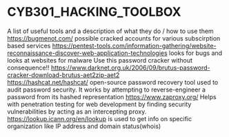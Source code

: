 # CYB301_HACKING_TOOLBOX
A list of useful tools and a description of what they do / how to use them
https://bugmenot.com/ possible cracked accounts for various subscirption based services
https://pentest-tools.com/information-gathering/website-reconnaissance-discover-web-application-technologies looks for bugs and looks at websites for malware 
Use this password cracker without consequence!! https://www.darknet.org.uk/2006/09/brutus-password-cracker-download-brutus-aet2zip-aet2
<br> https://hashcat.net/hashcat/  open-source password recovery tool used to audit password security. It works by attempting to reverse-engineer a password from its hashed representation
https://www.zaproxy.org/ Helps with penetration testing for web development by finding security vulnerabilities by acting as an intercepting proxy.
https://lookup.icann.org/en/lookup is used to get info on specific organization like IP address and domain status(whois)
